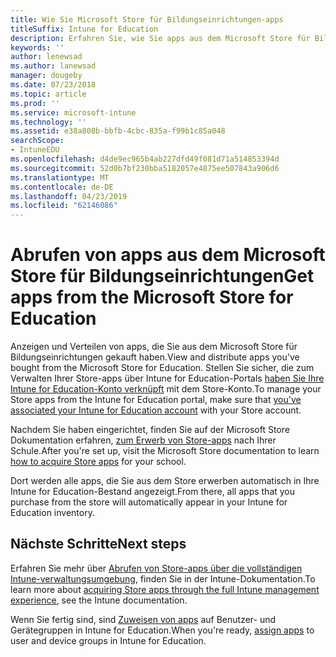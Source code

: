 ```yaml
---
title: Wie Sie Microsoft Store für Bildungseinrichtungen-apps
titleSuffix: Intune for Education
description: Erfahren Sie, wie Sie apps aus dem Microsoft Store für Bildungseinrichtungen zu erwerben.
keywords: ''
author: lenewsad
ms.author: lanewsad
manager: dougeby
ms.date: 07/23/2018
ms.topic: article
ms.prod: ''
ms.service: microsoft-intune
ms.technology: ''
ms.assetid: e38a808b-bbfb-4cbc-835a-f99b1c85a048
searchScope:
- IntuneEDU
ms.openlocfilehash: d4de9ec965b4ab227dfd49f081d71a514853394d
ms.sourcegitcommit: 52d0b7bf230bba5182057e4875ee507843a906d6
ms.translationtype: MT
ms.contentlocale: de-DE
ms.lasthandoff: 04/23/2019
ms.locfileid: "62146086"
---
```

# <a name="get-apps-from-the-microsoft-store-for-education"></a><span data-ttu-id="6fa40-103">Abrufen von apps aus dem Microsoft Store für Bildungseinrichtungen</span><span class="sxs-lookup"><span data-stu-id="6fa40-103">Get apps from the Microsoft Store for Education</span></span>

<span data-ttu-id="6fa40-104">Anzeigen und Verteilen von apps, die Sie aus dem Microsoft Store für Bildungseinrichtungen gekauft haben.</span><span class="sxs-lookup"><span data-stu-id="6fa40-104">View and distribute apps you've bought from the Microsoft Store for Education.</span></span> <span data-ttu-id="6fa40-105">Stellen Sie sicher, die zum Verwalten Ihrer Store-apps über Intune for Education-Portals [haben Sie Ihre Intune for Education-Konto verknüpft](https://docs.microsoft.com/education/get-started/configure-microsoft-store-for-education) mit dem Store-Konto.</span><span class="sxs-lookup"><span data-stu-id="6fa40-105">To manage your Store apps from the Intune for Education portal, make sure that [you've associated your Intune for Education account](https://docs.microsoft.com/education/get-started/configure-microsoft-store-for-education) with your Store account.</span></span>  

<span data-ttu-id="6fa40-106">Nachdem Sie haben eingerichtet, finden Sie auf der Microsoft Store Dokumentation erfahren, [zum Erwerb von Store-apps](https://docs.microsoft.com/microsoft-store/find-and-acquire-apps-overview) nach Ihrer Schule.</span><span class="sxs-lookup"><span data-stu-id="6fa40-106">After you're set up, visit the Microsoft Store documentation to learn [how to acquire Store apps](https://docs.microsoft.com/microsoft-store/find-and-acquire-apps-overview) for your school.</span></span>

<span data-ttu-id="6fa40-107">Dort werden alle apps, die Sie aus dem Store erwerben automatisch in Ihre Intune for Education-Bestand angezeigt.</span><span class="sxs-lookup"><span data-stu-id="6fa40-107">From there, all apps that you purchase from the store will automatically appear in your Intune for Education inventory.</span></span>  

## <a name="next-steps"></a><span data-ttu-id="6fa40-108">Nächste Schritte</span><span class="sxs-lookup"><span data-stu-id="6fa40-108">Next steps</span></span>
<span data-ttu-id="6fa40-109">Erfahren Sie mehr über [Abrufen von Store-apps über die vollständigen Intune-verwaltungsumgebung](https://docs.microsoft.com/intune/deploy-use/manage-apps-you-purchased-from-the-windows-store-for-business-with-microsoft-intune), finden Sie in der Intune-Dokumentation.</span><span class="sxs-lookup"><span data-stu-id="6fa40-109">To learn more about [acquiring Store apps through the full Intune management experience](https://docs.microsoft.com/intune/deploy-use/manage-apps-you-purchased-from-the-windows-store-for-business-with-microsoft-intune), see the Intune documentation.</span></span>  

<span data-ttu-id="6fa40-110">Wenn Sie fertig sind, sind [Zuweisen von apps](assign-apps.md) auf Benutzer- und Gerätegruppen in Intune for Education.</span><span class="sxs-lookup"><span data-stu-id="6fa40-110">When you're ready, [assign apps](assign-apps.md) to user and device groups in Intune for Education.</span></span>



